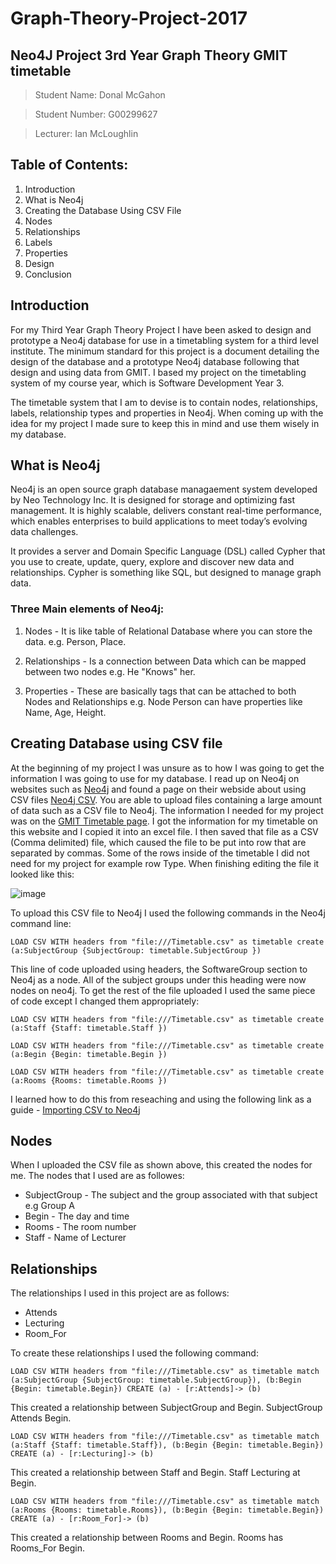 # Graph-Theory-Project-2017
## Neo4J Project 3rd Year Graph Theory GMIT timetable

> Student Name: Donal McGahon

> Student Number: G00299627

> Lecturer: Ian McLoughlin

## Table of Contents:

1. Introduction
1. What is Neo4j
1. Creating the Database Using CSV File
1. Nodes
1. Relationships
1. Labels
1. Properties
1. Design
1. Conclusion


## Introduction
For my Third Year Graph Theory Project I have been asked to design and prototype a Neo4j database for use
in a timetabling system for a third level institute. The minimum standard for this project is a document detailing the design of the database and a prototype Neo4j database following that design and using data from GMIT. I based my project on the timetabling system of my course year, which is Software Development Year 3.

The timetable system that I am to devise is to contain nodes, relationships, labels, relationship types and properties in Neo4j. When coming up with the idea for my project I made sure to keep this in mind and use them wisely in my database.

## What is Neo4j
Neo4j is an open source graph database managaement system developed by Neo Technology Inc. It is designed for storage and optimizing fast management. It is highly scalable, delivers constant real-time performance, which enables enterprises to build applications to meet today’s evolving data challenges.

It provides a server and Domain Specific Language (DSL) called Cypher that you use to create, update, query, explore and discover new data and relationships. Cypher is something like SQL, but designed to manage graph data.

### Three Main elements of Neo4j:
1. Nodes - It is like table of Relational Database where you can store the data. e.g. Person, Place.

1. Relationships - Is a connection between Data which can be mapped between two nodes e.g. He "Knows" her.

1. Properties - These are basically tags that can be attached to both Nodes and Relationships e.g. Node Person can have properties like Name, Age, Height.

## Creating Database using CSV file
At the beginning of my project I was unsure as to how I was going to get the information I was going to use for my database. I read up on Neo4j on websites such as [Neo4j](https://neo4j.com/) and found a page on their webside about using CSV files [Neo4j CSV](https://neo4j.com/developer/guide-import-csv/). You are able to upload files containing a large amount of data such as a CSV file to Neo4j. The information I needed for my project was on the [GMIT Timetable page](http://timetable.gmit.ie/sws1617/(S(2dls2h552rxryjzjgw1znh55))/default.aspx). I got the information for my timetable on this website and I copied it into an excel file. I then saved that file as a CSV (Comma delimited) file, which caused the file to be put into row that are separated by commas. Some of the rows inside of the timetable I did not need for my project for example row Type. When finishing editing the file it looked like this:

![image](https://cloud.githubusercontent.com/assets/14197773/25277602/4cf4ce1c-2697-11e7-858b-daf82c6c4191.png)

To upload this CSV file to Neo4j I used the following commands in the Neo4j command line:

`LOAD CSV WITH headers from "file:///Timetable.csv" as timetable create (a:SubjectGroup {SubjectGroup: timetable.SubjectGroup })`

This line of code uploaded using headers, the SoftwareGroup section to Neo4j as a node. All of the subject groups under this heading were now nodes on neo4j. To get the rest of the file uploaded I used the same piece of code except I changed them appropriately:

`LOAD CSV WITH headers from "file:///Timetable.csv" as timetable create (a:Staff {Staff: timetable.Staff })`

`LOAD CSV WITH headers from "file:///Timetable.csv" as timetable create (a:Begin {Begin: timetable.Begin })`

`LOAD CSV WITH headers from "file:///Timetable.csv" as timetable create (a:Rooms {Rooms: timetable.Rooms })`

I learned how to do this from reseaching and using the following link as a guide - [Importing CSV to Neo4j]( https://neo4j.com/docs/developer-manual/current/get-started/cypher/importing-csv-files-with-cypher/)


## Nodes
When I uploaded the CSV file as shown above, this created the nodes for me. The nodes that I used are as followes:
* SubjectGroup - The subject and the group associated with that subject e.g Group A
* Begin - The day and time
* Rooms - The room number
* Staff - Name of Lecturer

## Relationships
The relationships I used in this project are as follows:
* Attends
* Lecturing
* Room_For

To create these relationships I used the following command:

`LOAD CSV WITH headers from "file:///Timetable.csv" as timetable match (a:SubjectGroup {SubjectGroup: timetable.SubjectGroup}), (b:Begin {Begin: timetable.Begin}) CREATE (a) - [r:Attends]-> (b)`

This created a relationship between SubjectGroup and Begin. SubjectGroup Attends Begin.

`LOAD CSV WITH headers from "file:///Timetable.csv" as timetable match (a:Staff {Staff: timetable.Staff}), (b:Begin {Begin: timetable.Begin}) CREATE (a) - [r:Lecturing]-> (b)`

This created a relationship between Staff and Begin. Staff Lecturing at Begin.

`LOAD CSV WITH headers from "file:///Timetable.csv" as timetable match (a:Rooms {Rooms: timetable.Rooms}), (b:Begin {Begin: timetable.Begin}) CREATE (a) - [r:Room_For]-> (b)`

This created a relationship between Rooms and Begin. Rooms has Rooms_For Begin.
